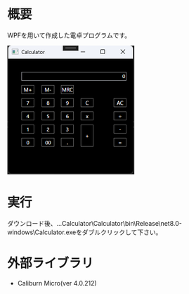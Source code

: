 # 概要
WPFを用いて作成した電卓プログラムです。  
  
![Image 1](https://github.com/Ryo-Takahashi-0422/Calculator/blob/main/examples/UI.png)
  
# 実行
ダウンロード後、...Calculator\Calculator\bin\Release\net8.0-windows\Calculator.exeをダブルクリックして下さい。  
    
# 外部ライブラリ
- Caliburn Micro(ver 4.0.212)  

